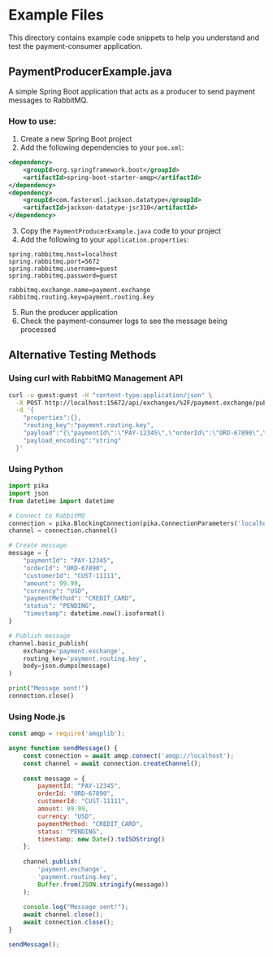 # Example Files

This directory contains example code snippets to help you understand and test the payment-consumer application.

## PaymentProducerExample.java

A simple Spring Boot application that acts as a producer to send payment messages to RabbitMQ.

### How to use:

1. Create a new Spring Boot project
2. Add the following dependencies to your `pom.xml`:

```xml
<dependency>
    <groupId>org.springframework.boot</groupId>
    <artifactId>spring-boot-starter-amqp</artifactId>
</dependency>
<dependency>
    <groupId>com.fasterxml.jackson.datatype</groupId>
    <artifactId>jackson-datatype-jsr310</artifactId>
</dependency>
```

3. Copy the `PaymentProducerExample.java` code to your project
4. Add the following to your `application.properties`:

```properties
spring.rabbitmq.host=localhost
spring.rabbitmq.port=5672
spring.rabbitmq.username=guest
spring.rabbitmq.password=guest

rabbitmq.exchange.name=payment.exchange
rabbitmq.routing.key=payment.routing.key
```

5. Run the producer application
6. Check the payment-consumer logs to see the message being processed

## Alternative Testing Methods

### Using curl with RabbitMQ Management API

```bash
curl -u guest:guest -H "content-type:application/json" \
  -X POST http://localhost:15672/api/exchanges/%2F/payment.exchange/publish \
  -d '{
    "properties":{},
    "routing_key":"payment.routing.key",
    "payload":"{\"paymentId\":\"PAY-12345\",\"orderId\":\"ORD-67890\",\"customerId\":\"CUST-11111\",\"amount\":99.99,\"currency\":\"USD\",\"paymentMethod\":\"CREDIT_CARD\",\"status\":\"PENDING\",\"timestamp\":\"2025-10-12T19:25:25\"}",
    "payload_encoding":"string"
  }'
```

### Using Python

```python
import pika
import json
from datetime import datetime

# Connect to RabbitMQ
connection = pika.BlockingConnection(pika.ConnectionParameters('localhost'))
channel = connection.channel()

# Create message
message = {
    "paymentId": "PAY-12345",
    "orderId": "ORD-67890",
    "customerId": "CUST-11111",
    "amount": 99.99,
    "currency": "USD",
    "paymentMethod": "CREDIT_CARD",
    "status": "PENDING",
    "timestamp": datetime.now().isoformat()
}

# Publish message
channel.basic_publish(
    exchange='payment.exchange',
    routing_key='payment.routing.key',
    body=json.dumps(message)
)

print("Message sent!")
connection.close()
```

### Using Node.js

```javascript
const amqp = require('amqplib');

async function sendMessage() {
    const connection = await amqp.connect('amqp://localhost');
    const channel = await connection.createChannel();
    
    const message = {
        paymentId: "PAY-12345",
        orderId: "ORD-67890",
        customerId: "CUST-11111",
        amount: 99.99,
        currency: "USD",
        paymentMethod: "CREDIT_CARD",
        status: "PENDING",
        timestamp: new Date().toISOString()
    };
    
    channel.publish(
        'payment.exchange',
        'payment.routing.key',
        Buffer.from(JSON.stringify(message))
    );
    
    console.log("Message sent!");
    await channel.close();
    await connection.close();
}

sendMessage();
```
